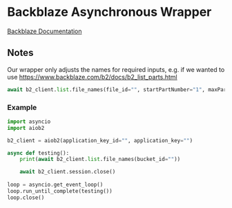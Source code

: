 # Backblaze Asynchronous Wrapper
[Backblaze Documentation](https://www.backblaze.com/b2/docs)

## Notes
Our wrapper only adjusts the names for required inputs, e.g. if we wanted to use https://www.backblaze.com/b2/docs/b2_list_parts.html
```py
await b2_client.list.file_names(file_id="", startPartNumber="1", maxPartCount="100")
```

### Example
```py
import asyncio
import aiob2

b2_client = aiob2(application_key_id="", application_key="")

async def testing():
    print(await b2_client.list.file_names(bucket_id=""))

    await b2_client.session.close()
    
loop = asyncio.get_event_loop()
loop.run_until_complete(testing())
loop.close()
```